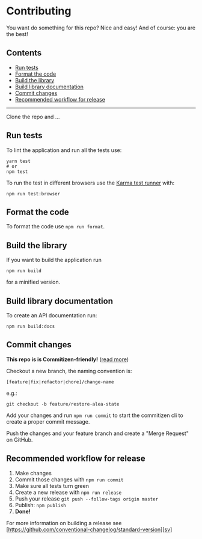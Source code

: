 # Contributing

You want do something for this repo? Nice and easy! And of course: you
are the best!

## Contents

* [Run tests](#run-tests)
* [Format the code](#format-the-code)
* [Build the library](#build-the-library)
* [Build library documentation](#build-library-documentation)
* [Commit changes](#commit-changes)
* [Recommended workflow for release](#recommended-workflow-for-release)

* * *

Clone the repo and ...

## Run tests

To lint the application and run all the tests use:

```shell
yarn test
# or
npm test
```

To run the test in different browsers use the [Karma test runner][karma]
with:

```shell
npm run test:browser
```

## Format the code

To format the code use `npm run format`.

## Build the library

If you want to build the application run

```shell
npm run build
```

for a minified version.

## Build library documentation

To create an API documentation run:

```shell
npm run build:docs
```

## Commit changes

**This repo is is Commitizen-friendly!** ([read more][czcli])

Checkout a new branch, the naming convention is:

`[feature|fix|refactor|chore]/change-name`

e.g.:

```shell
git checkout -b feature/restore-alea-state
```

Add your changes and run `npm run commit` to start the commitizen cli
to create a proper commit message.

Push the changes and your feature branch and create a "Merge Request" on
GitHub.

## Recommended workflow for release

1. Make changes
2. Commit those changes with `npm run commit`
3. Make sure all tests turn green
4. Create a new release with `npm run release`
5. Push your release `git push --follow-tags origin master`
6. Publish: `npm publish`
7. **Done!**

For more information on building a release see [https://github.com/conventional-changelog/standard-version][sv]

[czcli]: http://commitizen.github.io/cz-cli/
[sv]: https://github.com/conventional-changelog/standard-version
[karma]: https://karma-runner.github.io/1.0/index.html
